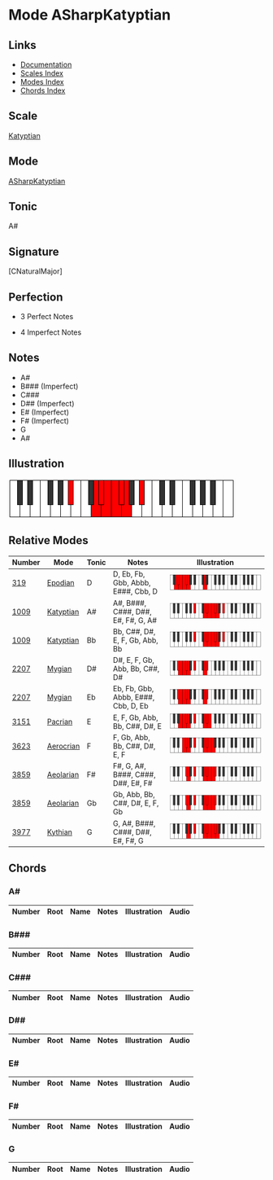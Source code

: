 # Mode ASharpKatyptian

## Links

- [Documentation](index.md)
- [Scales Index](Scales.md)
- [Modes Index](Modes.md)
- [Chords Index](Chords.md)

## Scale

[Katyptian](ScaleKatyptian.md)

## Mode

[ASharpKatyptian](ModeASharpKatyptian.md)

## Tonic

A#

## Signature

[CNaturalMajor]

## Perfection

 - 3 Perfect Notes

 - 4 Imperfect Notes

## Notes

- A#
- B### (Imperfect)
- C###
- D## (Imperfect)
- E# (Imperfect)
- F# (Imperfect)
- G
- A#

## Illustration

![ASharpKatyptian](ModeASharpKatyptian.png)

## Relative Modes

| Number | Mode | Tonic | Notes | Illustration |
|--------|------|-------|-------|--------------|
| [319](https://ianring.com/musictheory/scales/319) | [Epodian](ModeEpodian.md) | D | D, Eb, Fb, Gbb, Abbb, E###, Cbb, D | ![DNaturalEpodian](ModeDNaturalEpodian.png) |
| [1009](https://ianring.com/musictheory/scales/1009) | [Katyptian](ModeKatyptian.md) | A# | A#, B###, C###, D##, E#, F#, G, A# | ![ASharpKatyptian](ModeASharpKatyptian.png) |
| [1009](https://ianring.com/musictheory/scales/1009) | [Katyptian](ModeKatyptian.md) | Bb | Bb, C##, D#, E, F, Gb, Abb, Bb | ![BFlatKatyptian](ModeBFlatKatyptian.png) |
| [2207](https://ianring.com/musictheory/scales/2207) | [Mygian](ModeMygian.md) | D# | D#, E, F, Gb, Abb, Bb, C##, D# | ![DSharpMygian](ModeDSharpMygian.png) |
| [2207](https://ianring.com/musictheory/scales/2207) | [Mygian](ModeMygian.md) | Eb | Eb, Fb, Gbb, Abbb, E###, Cbb, D, Eb | ![EFlatMygian](ModeEFlatMygian.png) |
| [3151](https://ianring.com/musictheory/scales/3151) | [Pacrian](ModePacrian.md) | E | E, F, Gb, Abb, Bb, C##, D#, E | ![ENaturalPacrian](ModeENaturalPacrian.png) |
| [3623](https://ianring.com/musictheory/scales/3623) | [Aerocrian](ModeAerocrian.md) | F | F, Gb, Abb, Bb, C##, D#, E, F | ![FNaturalAerocrian](ModeFNaturalAerocrian.png) |
| [3859](https://ianring.com/musictheory/scales/3859) | [Aeolarian](ModeAeolarian.md) | F# | F#, G, A#, B###, C###, D##, E#, F# | ![FSharpAeolarian](ModeFSharpAeolarian.png) |
| [3859](https://ianring.com/musictheory/scales/3859) | [Aeolarian](ModeAeolarian.md) | Gb | Gb, Abb, Bb, C##, D#, E, F, Gb | ![GFlatAeolarian](ModeGFlatAeolarian.png) |
| [3977](https://ianring.com/musictheory/scales/3977) | [Kythian](ModeKythian.md) | G | G, A#, B###, C###, D##, E#, F#, G | ![GNaturalKythian](ModeGNaturalKythian.png) |

## Chords

### A#

| Number | Root | Name | Notes | Illustration | Audio |
|--------|------|------|-------|--------------|-------|

### B###

| Number | Root | Name | Notes | Illustration | Audio |
|--------|------|------|-------|--------------|-------|

### C###

| Number | Root | Name | Notes | Illustration | Audio |
|--------|------|------|-------|--------------|-------|

### D##

| Number | Root | Name | Notes | Illustration | Audio |
|--------|------|------|-------|--------------|-------|

### E#

| Number | Root | Name | Notes | Illustration | Audio |
|--------|------|------|-------|--------------|-------|

### F#

| Number | Root | Name | Notes | Illustration | Audio |
|--------|------|------|-------|--------------|-------|

### G

| Number | Root | Name | Notes | Illustration | Audio |
|--------|------|------|-------|--------------|-------|

